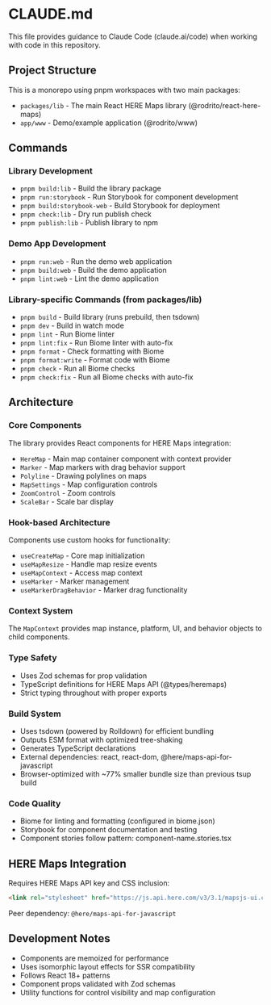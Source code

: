 # CLAUDE.md

This file provides guidance to Claude Code (claude.ai/code) when working with code in this repository.

## Project Structure

This is a monorepo using pnpm workspaces with two main packages:

- `packages/lib` - The main React HERE Maps library (@rodrito/react-here-maps)
- `app/www` - Demo/example application (@rodrito/www)

## Commands

### Library Development

- `pnpm build:lib` - Build the library package
- `pnpm run:storybook` - Run Storybook for component development
- `pnpm build:storybook-web` - Build Storybook for deployment
- `pnpm check:lib` - Dry run publish check
- `pnpm publish:lib` - Publish library to npm

### Demo App Development

- `pnpm run:web` - Run the demo web application
- `pnpm build:web` - Build the demo application
- `pnpm lint:web` - Lint the demo application

### Library-specific Commands (from packages/lib)

- `pnpm build` - Build library (runs prebuild, then tsdown)
- `pnpm dev` - Build in watch mode
- `pnpm lint` - Run Biome linter
- `pnpm lint:fix` - Run Biome linter with auto-fix
- `pnpm format` - Check formatting with Biome
- `pnpm format:write` - Format code with Biome
- `pnpm check` - Run all Biome checks
- `pnpm check:fix` - Run all Biome checks with auto-fix

## Architecture

### Core Components

The library provides React components for HERE Maps integration:

- `HereMap` - Main map container component with context provider
- `Marker` - Map markers with drag behavior support
- `Polyline` - Drawing polylines on maps
- `MapSettings` - Map configuration controls
- `ZoomControl` - Zoom controls
- `ScaleBar` - Scale bar display

### Hook-based Architecture

Components use custom hooks for functionality:

- `useCreateMap` - Core map initialization
- `useMapResize` - Handle map resize events
- `useMapContext` - Access map context
- `useMarker` - Marker management
- `useMarkerDragBehavior` - Marker drag functionality

### Context System

The `MapContext` provides map instance, platform, UI, and behavior objects to child components.

### Type Safety

- Uses Zod schemas for prop validation
- TypeScript definitions for HERE Maps API (@types/heremaps)
- Strict typing throughout with proper exports

### Build System

- Uses tsdown (powered by Rolldown) for efficient bundling
- Outputs ESM format with optimized tree-shaking
- Generates TypeScript declarations
- External dependencies: react, react-dom, @here/maps-api-for-javascript
- Browser-optimized with ~77% smaller bundle size than previous tsup build

### Code Quality

- Biome for linting and formatting (configured in biome.json)
- Storybook for component documentation and testing
- Component stories follow pattern: component-name.stories.tsx

## HERE Maps Integration

Requires HERE Maps API key and CSS inclusion:

```html
<link rel="stylesheet" href="https://js.api.here.com/v3/3.1/mapsjs-ui.css" />
```

Peer dependency: `@here/maps-api-for-javascript`

## Development Notes

- Components are memoized for performance
- Uses isomorphic layout effects for SSR compatibility
- Follows React 18+ patterns
- Component props validated with Zod schemas
- Utility functions for control visibility and map configuration
